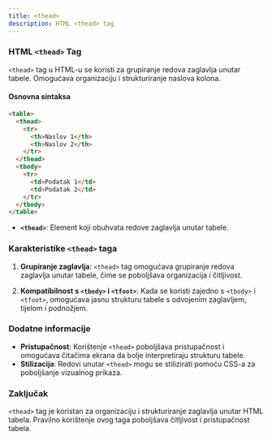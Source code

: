 ```yaml
---
title: <thead>
description: HTML <thead> tag
---
```


### HTML `<thead>` Tag

`<thead>` tag u HTML-u se koristi za grupiranje redova zaglavlja unutar tabele. Omogućava organizaciju i strukturiranje naslova kolona.

#### Osnovna sintaksa

```html
<table>
  <thead>
    <tr>
      <th>Naslov 1</th>
      <th>Naslov 2</th>
    </tr>
  </thead>
  <tbody>
    <tr>
      <td>Podatak 1</td>
      <td>Podatak 2</td>
    </tr>
  </tbody>
</table>
```

- **`<thead>`**: Element koji obuhvata redove zaglavlja unutar tabele.

### Karakteristike `<thead>` taga

1. **Grupiranje zaglavlja**:
   `<thead>` tag omogućava grupiranje redova zaglavlja unutar tabele, čime se poboljšava organizacija i čitljivost.

2. **Kompatibilnost s `<tbody>` i `<tfoot>`**:
   Kada se koristi zajedno s `<tbody>` i `<tfoot>`, omogućava jasnu strukturu tabele s odvojenim zaglavljem, tijelom i podnožjem.

### Dodatne informacije

- **Pristupačnost**: Korištenje `<thead>` poboljšava pristupačnost i omogućava čitačima ekrana da bolje interpretiraju strukturu tabele.
- **Stilizacija**: Redovi unutar `<thead>` mogu se stilizirati pomoću CSS-a za poboljšanje vizualnog prikaza.

### Zaključak

`<thead>` tag je koristan za organizaciju i strukturiranje zaglavlja unutar HTML tabela. Pravilno korištenje ovog taga poboljšava čitljivost i pristupačnost tabela.
